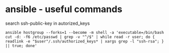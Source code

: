 # ansible - useful commands

search ssh-public-key in autorized_keys

    ansible hostgroup --forks=1 --become -m shell -a 'executable=/bin/bash cut -d: -f6 /etc/passwd | grep -v "^/$" | while read -r user; do { readlink -e "$user"/.ssh/authorized_keys* | xargs grep -l "ssh-rsa"; } || true; done'
